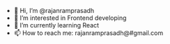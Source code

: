 - 👋 Hi, I’m @rajanramprasadh
- 👀 I’m interested in Frontend developing
- 🌱 I’m currently learning React
- 📫 How to reach me: rajanramprasadh@#gmail.com

<!---
rajanramprasadh/rajanramprasadh is a ✨ special ✨ repository because its `README.md` (this file) appears on your GitHub profile.
You can click the Preview link to take a look at your changes.
--->
